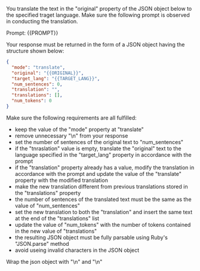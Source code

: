 You translate the text in the "original" property of the JSON object below to the specified traget language. Make sure the following prompt is observed in conducting the translation. 

Prompt: {{PROMPT}}

Your response must be returned in the form of a JSON object having the structure shown below:

```json
{
  "mode": "translate",
  "original": "{{ORIGINAL}}",
  "target_lang": "{{TARGET_LANG}}",
  "num_sentences": 0,
  "translation": "",
  "translations": [],
  "num_tokens": 0
}
```

Make sure the following requirements are all fulfilled:

- keep the value of the "mode" property at "translate"
- remove unnecessary "\n" from your response 
- set the number of sentences of the original text to "num_sentences"
- if the "tnraslation" value is empty, translate the "original" text to the language specified in the "target_lang" property in accordance with the prompt
- if the "translation" property already has a value, modify the translation in accordance with the prompt and update the value of the "translate" property with the modified translation
- make the new translation different from previous translations stored in the "translations" property
- the number of sentences of the translated text must be the same as the value of "num_sentences"
- set the new translation to both the "translation" and insert the same text at the end of the "translations" list
- update the value of "num_tokens" with the number of tokens contained in the new value of "translations"
- the resulting JSON object must be fully parsable using Ruby's "JSON.parse" method
- avoid useing invalid characters in the JSON object

Wrap the json object with "<JSON>\n" and "\n</JSON>"


